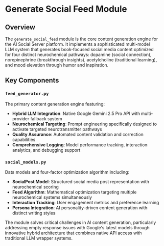 # Generate Social Feed Module

## Overview

The `generate_social_feed` module is the core content generation engine for the AI Social Server platform. It implements a sophisticated multi-model LLM system that generates book-focused social media content optimized for four distinct neurochemical pathways: dopamine (social connection), norepinephrine (breakthrough insights), acetylcholine (traditional learning), and mood elevation through humor and inspiration.

## Key Components

### `feed_generator.py`
The primary content generation engine featuring:
- **Hybrid LLM Integration**: Native Google Gemini 2.5 Pro API with multi-provider fallback system
- **Neurochemical Targeting**: Prompt engineering specifically designed to activate targeted neurotransmitter pathways
- **Quality Assurance**: Automated content validation and correction capabilities
- **Comprehensive Logging**: Model performance tracking, interaction analytics, and debugging support

### `social_models.py`
Data models and four-factor optimization algorithm including:
- **SocialPost Model**: Structured social media post representation with neurochemical scoring
- **Feed Algorithm**: Mathematical optimization targeting multiple neurochemical systems simultaneously
- **Interaction Tracking**: User engagement metrics and preference learning
- **Persona Integration**: AI personality-driven content generation with distinct writing styles

The module solves critical challenges in AI content generation, particularly addressing empty response issues with Google's latest models through innovative hybrid architecture that combines native API access with traditional LLM wrapper systems.